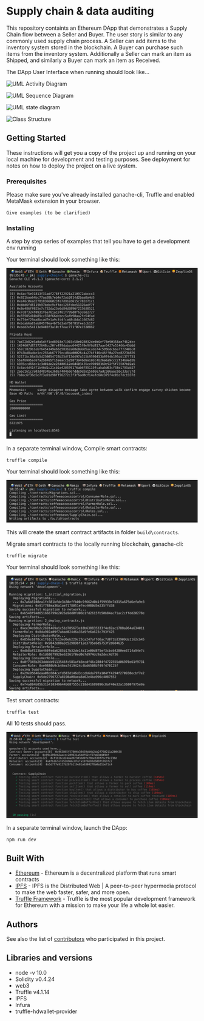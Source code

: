 # Supply chain & data auditing

This repository containts an Ethereum DApp that demonstrates a Supply Chain flow between a Seller and Buyer. The user story is similar to any commonly used supply chain process. A Seller can add items to the inventory system stored in the blockchain. A Buyer can purchase such items from the inventory system. Additionally a Seller can mark an item as Shipped, and similarly a Buyer can mark an item as Received.

The DApp User Interface when running should look like...

![UML Activity Diagram](https://user-images.githubusercontent.com/68476971/122929727-1587c180-d38d-11eb-8537-3c3fb7a11cd4.png)

![UML Sequence Diagram](https://user-images.githubusercontent.com/68476971/122929772-233d4700-d38d-11eb-8ba7-4f196fe38343.png)

![UML state diagram](https://user-images.githubusercontent.com/68476971/122929813-2d5f4580-d38d-11eb-84ca-f70379b22605.png)

![Class Structure](https://user-images.githubusercontent.com/68476971/122929838-36e8ad80-d38d-11eb-9a71-2bb4143dd6ad.png)


## Getting Started

These instructions will get you a copy of the project up and running on your local machine for development and testing purposes. See deployment for notes on how to deploy the project on a live system.

### Prerequisites

Please make sure you've already installed ganache-cli, Truffle and enabled MetaMask extension in your browser.

```
Give examples (to be clarified)
```

### Installing

A step by step series of examples that tell you have to get a development env running




Your terminal should look something like this:

![truffle test](images/ganache-cli.png)

In a separate terminal window, Compile smart contracts:

```
truffle compile
```

Your terminal should look something like this:

![truffle test](images/truffle_compile.png)

This will create the smart contract artifacts in folder ```build\contracts```.

Migrate smart contracts to the locally running blockchain, ganache-cli:

```
truffle migrate
```

Your terminal should look something like this:

![truffle test](images/truffle_migrate.png)

Test smart contracts:

```
truffle test
```

All 10 tests should pass.

![truffle test](images/truffle_test.png)

In a separate terminal window, launch the DApp:

```
npm run dev
```

## Built With

* [Ethereum](https://www.ethereum.org/) - Ethereum is a decentralized platform that runs smart contracts
* [IPFS](https://ipfs.io/) - IPFS is the Distributed Web | A peer-to-peer hypermedia protocol
to make the web faster, safer, and more open.
* [Truffle Framework](http://truffleframework.com/) - Truffle is the most popular development framework for Ethereum with a mission to make your life a whole lot easier.


## Authors

See also the list of [contributors](https://github.com/your/project/contributors.md) who participated in this project.

## Libraries and versions
* node -v 10.0
* Solidity v0.4.24
* web3
* Truffle v4.1.14
* IPFS
* Infura
* truffle-hdwallet-provider
